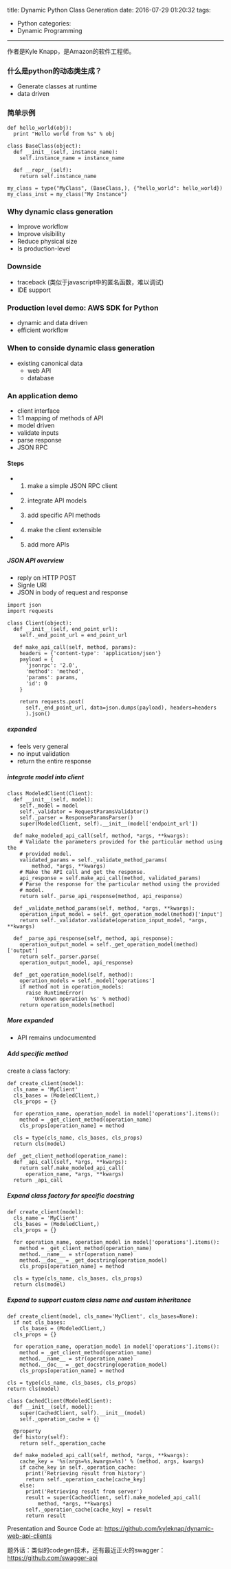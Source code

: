 title: Dynamic Python Class Generation
date: 2016-07-29 01:20:32
tags:
- Python
categories:
- Dynamic Programming
---

作者是Kyle Knapp，是Amazon的软件工程师。


### 什么是python的动态类生成？

- Generate classes at runtime
- data driven

### 简单示例

```
def hello_world(obj):
  print "Hello world from %s" % obj

class BaseClass(object):
  def __init__(self, instance_name):
    self.instance_name = instance_name

  def __repr__(self):
    return self.instance_name

my_class = type("MyClass", (BaseClass,), {"hello_world": hello_world})
my_class_inst = my_class("My Instance")
```

### Why dynamic class generation

- Improve workflow
- Improve visibility
- Reduce physical size
- Is production-level

### Downside

- traceback (类似于javascript中的匿名函数，难以调试)
- IDE support

### Production level demo: AWS SDK for Python

- dynamic and data driven
- efficient workflow

### When to conside dynamic class generation

- existing canonical data
  - web API
  - database

### An application demo

- client interface
- 1:1 mapping of methods of API
- model driven
- validate inputs
- parse response
- JSON RPC

#### Steps

- 1) make a simple JSON RPC client
- 2) integrate API models
- 3) add specific API methods
- 4) make the client extensible
- 5) add more APIs

##### JSON API overview

- reply on HTTP POST
- Signle URI
- JSON in body of request and response

```
import json
import requests

class Client(object):
  def __init__(self, end_point_url):
    self._end_point_url = end_point_url

  def make_api_call(self, method, params):
    headers = {'content-type': 'application/json'}
    payload = {
      'jsonrpc': '2.0',
      'method': 'method',
      'params': params,
      'id': 0
    }

    return requests.post(
      self._end_point_url, data=json.dumps(payload), headers=headers
      ).json()
```

##### expanded

- feels very general
- no input validation
- return the entire response

##### integrate model into client

```
class ModeledClient(Client):
  def __init__(self, model):
    self._model = model
    self._validator = RequestParamsValidator()
    self._parser = ResponseParamsParser()
    super(ModeledClient, self).__init__(model['endpoint_url'])

  def make_modeled_api_call(self, method, *args, **kwargs):
    # Validate the parameters provided for the particular method using the
    # provided model.
    validated_params = self._validate_method_params(
        method, *args, **kwargs)
    # Make the API call and get the response.
    api_response = self.make_api_call(method, validated_params)
    # Parse the response for the particular method using the provided
    # model.
    return self._parse_api_response(method, api_response)

  def _validate_method_params(self, method, *args, **kwargs):
    operation_input_model = self._get_operation_model(method)['input']
    return self._validator.validate(operation_input_model, *args, **kwargs)

  def _parse_api_response(self, method, api_response):
    operation_output_model = self._get_operation_model(method)['output']
    return self._parser.parse(
    operation_output_model, api_response)

  def _get_operation_model(self, method):
    operation_models = self._model['operations']
    if method not in operation_models:
      raise RuntimeError(
        'Unknown operation %s' % method)
    return operation_models[method]
```

##### More expanded

- API remains undocumented

##### Add specific method

create a class factory:

```
def create_client(model):
  cls_name = 'MyClient'
  cls_bases = (ModeledClient,)
  cls_props = {}

  for operation_name, operation_model in model['operations'].items():
    method = _get_client_method(operation_name)
    cls_props[operation_name] = method

  cls = type(cls_name, cls_bases, cls_props)
  return cls(model)

def _get_client_method(operation_name):
  def _api_call(self, *args, **kwargs):
    return self.make_modeled_api_call(
      operation_name, *args, **kwargs)
  return _api_call
```

##### Expand class factory for specific docstring

```
def create_client(model):
  cls_name = 'MyClient'
  cls_bases = (ModeledClient,)
  cls_props = {}

  for operation_name, operation_model in model['operations'].items():
    method = _get_client_method(operation_name)
    method.__name__ = str(operation_name)
    method.__doc__ = _get_docstring(operation_model)
    cls_props[operation_name] = method

  cls = type(cls_name, cls_bases, cls_props)
  return cls(model)
```

##### Expand to support custom class name and custom inheritance

```
def create_client(model, cls_name='MyClient', cls_bases=None):
  if not cls_bases:
    cls_bases = (ModeledClient,)
  cls_props = {}

  for operation_name, operation_model in model['operations'].items():
    method = _get_client_method(operation_name)
    method.__name__ = str(operation_name)
    method.__doc__ = _get_docstring(operation_model)
    cls_props[operation_name] = method

cls = type(cls_name, cls_bases, cls_props)
return cls(model)
```

```
class CachedClient(ModeledClient):
  def __init__(self, model):
    super(CachedClient, self).__init__(model)
    self._operation_cache = {}

  @property
  def history(self):
    return self._operation_cache

  def make_modeled_api_call(self, method, *args, **kwargs):
    cache_key = '%s(args=%s,kwargs=%s)' % (method, args, kwargs)
    if cache_key in self._operation_cache:
      print('Retrieving result from history')
      return self._operation_cache[cache_key]
    else:
      print('Retrieving result from server')
      result = super(CachedClient, self).make_modeled_api_call(
          method, *args, **kwargs)
      self._operation_cache[cache_key] = result
      return result
```

Presentation and Source Code at: <https://github.com/kyleknap/dynamic-web-api-clients>

题外话：类似的codegen技术，还有最近正火的swagger：<https://github.com/swagger-api>
